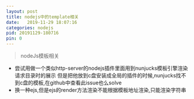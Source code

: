 ```yaml
---
layout: post
title: nodejs中的template相关
date:   2019-11-29 18:07:16
categories: nodejs
pid: 20191129-180716
pin: 0
---
```


> nodeJs模板相关
- 尝试用做一个类似http-server的nodejs插件里面用到nunjucks模板引擎渲染请求目录时的展示
但是把他放到c盘安装成全局的插件的时候,nunjucks找不到c盘的模板,在github中查看此issue也么solve
- 换一种ejs,但是ejs的render方法渲染不能根据模板地址渲染,只能渲染字符串